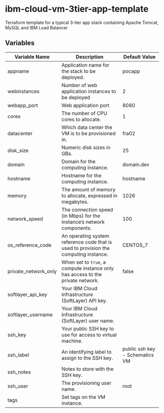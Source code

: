 # ibm-cloud-vm-3tier-app-template
Terraform template for a typical 3-tier app stack containing Apache Tomcat, MySQL and IBM Load Balancer

## Variables

|Variable Name|Description|Default Value|
|-------------|-----------|-------------|
|appname|Application name for the stack to be deployed.|pocapp|
|webinstances|Number of web application instances to be deployed|2|
|webapp_port|Web application port|8080|
|cores|The number of CPU cores to allocate.|1|
|datacenter|Which data center the VM is to be provisioned in.|fra02|
|disk_size|Numeric disk sizes in GBs.|25|
|domain|Domain for the computing instance.|domain.dev|
|hostname|Hostname for the computing instance.|hostname|
|memory|The amount of memory to allocate, expressed in megabytes.|1026|
|network_speed|The connection speed (in Mbps) for the instance’s network components.|100|
|os_reference_code|An operating system reference code that is used to provision the computing instance.|CENTOS_7|
|private_network_only|When set to `true`, a compute instance only has access to the private network.|false|
|softlayer_api_key|Your IBM Cloud Infrastructure (SoftLayer) API key.| |
|softlayer_username|Your IBM Cloud Infrastructure (SoftLayer) user name.||
|ssh_key|Your public SSH key to use for access to virtual machine.||
|ssh_label|An identifying label to assign to the SSH key.|public ssh key - Schematics VM|
|ssh_notes|Notes to store with the SSH key.||
|ssh_user|The provisioning user name.|root|
|tags|Set tags on the VM instance.||
